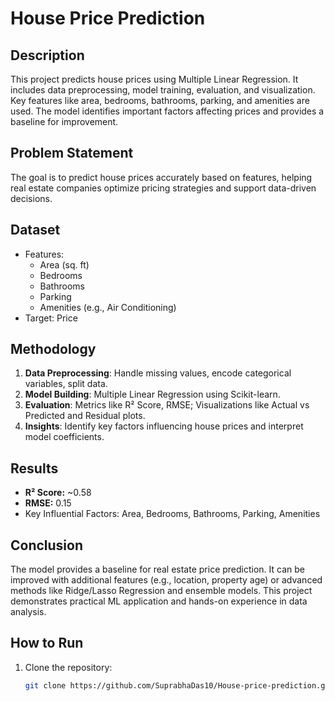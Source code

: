 # House Price Prediction

## Description
This project predicts house prices using Multiple Linear Regression. It includes data preprocessing, model training, evaluation, and visualization. Key features like area, bedrooms, bathrooms, parking, and amenities are used. The model identifies important factors affecting prices and provides a baseline for improvement.

## Problem Statement
The goal is to predict house prices accurately based on features, helping real estate companies optimize pricing strategies and support data-driven decisions.

## Dataset
- Features:
  - Area (sq. ft)
  - Bedrooms
  - Bathrooms
  - Parking
  - Amenities (e.g., Air Conditioning)
- Target: Price

## Methodology
1. **Data Preprocessing**: Handle missing values, encode categorical variables, split data.  
2. **Model Building**: Multiple Linear Regression using Scikit-learn.  
3. **Evaluation**: Metrics like R² Score, RMSE; Visualizations like Actual vs Predicted and Residual plots.  
4. **Insights**: Identify key factors influencing house prices and interpret model coefficients.

## Results
- **R² Score:** ~0.58  
- **RMSE:** 0.15  
- Key Influential Factors: Area, Bedrooms, Bathrooms, Parking, Amenities

## Conclusion
The model provides a baseline for real estate price prediction. It can be improved with additional features (e.g., location, property age) or advanced methods like Ridge/Lasso Regression and ensemble models. This project demonstrates practical ML application and hands-on experience in data analysis.

## How to Run
1. Clone the repository:
   ```bash
   git clone https://github.com/SuprabhaDas10/House-price-prediction.git
